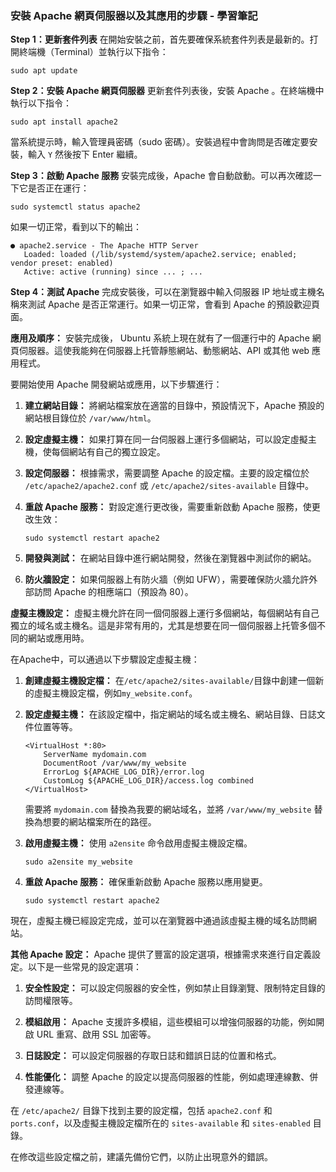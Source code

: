 ### **安裝 Apache 網頁伺服器以及其應用的步驟** - 學習筆記

**Step 1：更新套件列表**
在開始安裝之前，首先要確保系統套件列表是最新的。打開終端機（Terminal）並執行以下指令：

```
sudo apt update
```

**Step 2：安裝 Apache 網頁伺服器**
更新套件列表後，安裝 Apache 。在終端機中執行以下指令：

```
sudo apt install apache2
```

當系統提示時，輸入管理員密碼（sudo 密碼）。安裝過程中會詢問是否確定要安裝，輸入 `Y` 然後按下 Enter 繼續。

**Step 3：啟動 Apache 服務**
安裝完成後，Apache 會自動啟動。可以再次確認一下它是否正在運行：

```
sudo systemctl status apache2
```

如果一切正常，看到以下的輸出：

```
● apache2.service - The Apache HTTP Server
   Loaded: loaded (/lib/systemd/system/apache2.service; enabled; vendor preset: enabled)
   Active: active (running) since ... ; ...
```

**Step 4：測試 Apache**
完成安裝後，可以在瀏覽器中輸入伺服器 IP 地址或主機名稱來測試 Apache 是否正常運行。如果一切正常，會看到 Apache 的預設歡迎頁面。

**應用及順序：**
安裝完成後， Ubuntu 系統上現在就有了一個運行中的 Apache 網頁伺服器。這使我能夠在伺服器上托管靜態網站、動態網站、API 或其他 web 應用程式。

要開始使用 Apache 開發網站或應用，以下步驟進行：

1. **建立網站目錄：** 將網站檔案放在適當的目錄中，預設情況下，Apache 預設的網站根目錄位於 `/var/www/html`。

2. **設定虛擬主機：** 如果打算在同一台伺服器上運行多個網站，可以設定虛擬主機，使每個網站有自己的獨立設定。

3. **設定伺服器：** 根據需求，需要調整 Apache 的設定檔。主要的設定檔位於 `/etc/apache2/apache2.conf` 或 `/etc/apache2/sites-available` 目錄中。

4. **重啟 Apache 服務：** 對設定進行更改後，需要重新啟動 Apache 服務，使更改生效：

   ```
   sudo systemctl restart apache2
   ```

5. **開發與測試：** 在網站目錄中進行網站開發，然後在瀏覽器中測試你的網站。

6. **防火牆設定：** 如果伺服器上有防火牆（例如 UFW），需要確保防火牆允許外部訪問 Apache 的相應端口（預設為 80）。

**虛擬主機設定：**
虛擬主機允許在同一個伺服器上運行多個網站，每個網站有自己獨立的域名或主機名。這是非常有用的，尤其是想要在同一個伺服器上托管多個不同的網站或應用時。

在Apache中，可以通過以下步驟設定虛擬主機：

1. **創建虛擬主機設定檔：** 在`/etc/apache2/sites-available/`目錄中創建一個新的虛擬主機設定檔，例如`my_website.conf`。

2. **設定虛擬主機：** 在該設定檔中，指定網站的域名或主機名、網站目錄、日誌文件位置等等。

   ```
   <VirtualHost *:80>
       ServerName mydomain.com
       DocumentRoot /var/www/my_website
       ErrorLog ${APACHE_LOG_DIR}/error.log
       CustomLog ${APACHE_LOG_DIR}/access.log combined
   </VirtualHost>
   ```

   需要將 `mydomain.com` 替換為我要的網站域名，並將 `/var/www/my_website` 替換為想要的網站檔案所在的路徑。

3. **啟用虛擬主機：** 使用 `a2ensite` 命令啟用虛擬主機設定檔。

   ```
   sudo a2ensite my_website
   ```

4. **重啟 Apache 服務：** 確保重新啟動 Apache 服務以應用變更。

   ```
   sudo systemctl restart apache2
   ```

現在，虛擬主機已經設定完成，並可以在瀏覽器中通過該虛擬主機的域名訪問網站。

**其他 Apache 設定：**
Apache 提供了豐富的設定選項，根據需求來進行自定義設定。以下是一些常見的設定選項：

1. **安全性設定：** 可以設定伺服器的安全性，例如禁止目錄瀏覽、限制特定目錄的訪問權限等。

2. **模組啟用：** Apache 支援許多模組，這些模組可以增強伺服器的功能，例如開啟 URL 重寫、啟用 SSL 加密等。

3. **日誌設定：** 可以設定伺服器的存取日誌和錯誤日誌的位置和格式。

4. **性能優化：** 調整 Apache 的設定以提高伺服器的性能，例如處理連線數、併發連線等。

在 `/etc/apache2/` 目錄下找到主要的設定檔，包括 `apache2.conf` 和 `ports.conf`，以及虛擬主機設定檔所在的 `sites-available` 和 `sites-enabled` 目錄。

在修改這些設定檔之前，建議先備份它們，以防止出現意外的錯誤。
